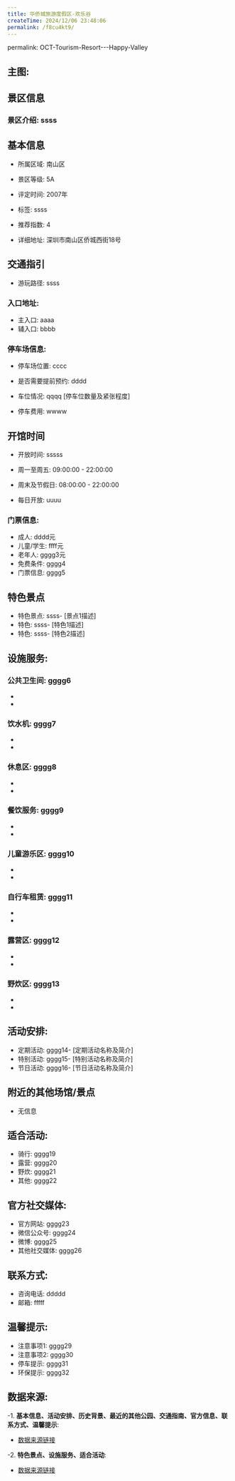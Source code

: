 ```yaml
---
title: 华侨城旅游度假区-欢乐谷
createTime: 2024/12/06 23:48:06
permalink: /f8cu4kt9/
---
```

permalink: OCT-Tourism-Resort---Happy-Valley
## 主图:
<ImageCard
image="https://cn.bing.com/th?id=OHR.AlfanzinaLighthouse_ZH-CN9704515669_1920x1080.webp"
title= "华侨城旅游度假区-欢乐谷"
description= ""
date="2024/12/06"
href="/"
author="sunshang-hl"
/>

## 景区信息
### 景区介绍: ssss
## 基本信息

- 所属区域: 南山区

- 景区等级: 5A

- 评定时间: 2007年

- 标签: ssss

- 推荐指数: 4

- 详细地址: 深圳市南山区侨城西街18号

## 交通指引

- 游玩路径: ssss

### 入口地址:
- 主入口: aaaa
- 辅入口: bbbb
### 停车场信息:
- 停车场位置: cccc

- 是否需要提前预约: dddd

- 车位情况: qqqq [停车位数量及紧张程度]

- 停车费用: wwww

## 开馆时间
- 开放时间: sssss

- 周一至周五: 09:00:00 - 22:00:00
- 周末及节假日: 08:00:00 - 22:00:00
- 每日开放: uuuu

### 门票信息:
- 成人: dddd元
- 儿童/学生: ffff元
- 老年人: gggg3元
- 免费条件: gggg4
- 门票信息: gggg5
## 特色景点
- 特色景点: ssss- [景点1描述]
- 特色: ssss- [特色1描述]
- 特色: ssss- [特色2描述]
## 设施服务:
### 公共卫生间: gggg6
- 
- 
### 饮水机: gggg7
- 
- 
### 休息区: gggg8
- 
- 
### 餐饮服务: gggg9
- 
- 
### 儿童游乐区: gggg10
- 
- 
### 自行车租赁: gggg11
- 
- 
### 露营区: gggg12
- 
- 
### 野炊区: gggg13

- 
- 
## 活动安排:
- 定期活动: gggg14- [定期活动名称及简介]
- 特别活动: gggg15- [特别活动名称及简介]
- 节日活动: gggg16- [节日活动名称及简介]
## 附近的其他场馆/景点
- 无信息

## 适合活动:
- 骑行: gggg19
- 露营: gggg20
- 野炊: gggg21
- 其他: gggg22

## 官方社交媒体:
- 官方网站: gggg23
- 微信公众号: gggg24
- 微博: gggg25
- 其他社交媒体: gggg26

## 联系方式:
- 咨询电话: ddddd 
- 邮箱: fffff

## 温馨提示:
- 注意事项1: gggg29
- 注意事项2: gggg30
- 停车提示: gggg31
- 环保提示: gggg32

## 数据来源:
-1. **基本信息、活动安排、历史背景、最近的其他公园、交通指南、官方信息、联系方式、温馨提示**:
- [数据来源链接](gggg33)

-2. **特色景点、设施服务、适合活动**:
- [数据来源链接](gggg33)

